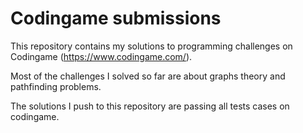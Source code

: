 # Codingame submissions
This repository contains my solutions to programming challenges on Codingame (https://www.codingame.com/).

Most of the challenges I solved so far are about graphs theory and pathfinding problems.

The solutions I push to this repository are passing all tests cases on codingame.
